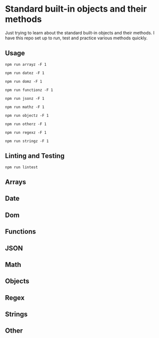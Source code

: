 # Standard built-in objects and their methods

Just trying to learn about the standard built-in objects and their methods. I have this repo set up to run, test and practice various methods quickly.

## Usage

`npm run arrayz -F 1`

`npm run datez -F 1`

`npm run domz -F 1`

`npm run functionz -F 1`

`npm run jsonz -F 1`

`npm run mathz -F 1`

`npm run objectz -F 1`

`npm run otherz -F 1`

`npm run regexz -F 1`

`npm run stringz -F 1`

## Linting and Testing

`npm run lintest`


## Arrays

## Date

## Dom

## Functions

## JSON

## Math

## Objects

## Regex

## Strings

## Other
